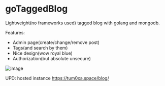 # goTaggedBlog

Lightweight(no frameworks used) tagged blog with golang and mongodb.

Features:
* Admin page(create/change/remove post)
* Tags(and search by them)
* Nice design(wow royal blue)
* Authorization(but absolute unsecure)

![image](https://user-images.githubusercontent.com/64231066/104821106-a55b9980-584a-11eb-946c-6ceca0dca533.png)

UPD: hosted instance https://tum0xa.space/blog/
